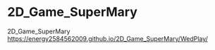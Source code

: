 # 2D_Game_SuperMary
 2D_Game_SuperMary
https://energy2584562009.github.io/2D_Game_SuperMary/WedPlay/
